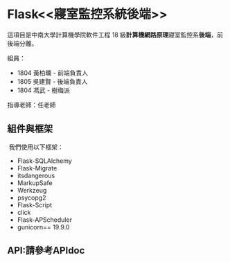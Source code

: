  

# Flask<<寢室監控系統後端>>

這項目是中南大學計算機學院軟件工程 18 級**計算機網路原理**寢室監控系**後端**，前後端分離。

組員：

- 1804 黃柏曛 - 前端負責人
- 1805 吳建賢 - 後端負責人
- 1804 馮武 - 樹梅派

指導老師：任老師

## 組件與框架

​		我們使用以下框架：

+ Flask-SQLAlchemy
+ Flask-Migrate
+ itsdangerous
+ MarkupSafe
+ Werkzeug
+ psycopg2
+ Flask-Script
+ click
+ Flask-APScheduler
+ gunicorn== 19.9.0

## API:請參考APIdoc